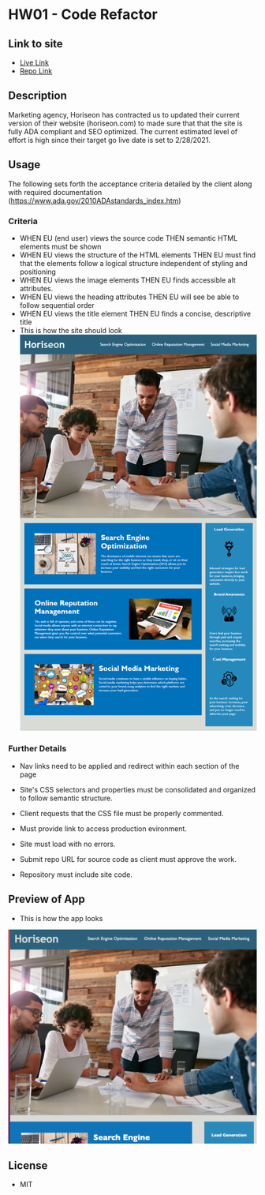 # HW01 - Code Refactor

## Link to site
* [Live Link](https://chronoslou.github.io/Updated-portfolio/)
* [Repo Link](https://github.com/chronoslou/Updated-portfolio)

## Description 

Marketing agency, Horiseon has contracted us to updated their current version of their website (horiseon.com) to made sure that that the site is fully ADA compliant and SEO optimized. The current estimated level of effort is high since their target go live date is set to 2/28/2021. 

## Usage

The following sets forth the acceptance criteria detailed by the client along with required documentation (https://www.ada.gov/2010ADAstandards_index.htm)

### Criteria
* WHEN EU (end user) views the source code THEN semantic HTML elements must be shown
* WHEN EU views the structure of the HTML elements THEN EU must find that the elements follow a logical structure independent of styling and positioning
* WHEN EU views the image elements THEN EU finds accessible alt attributes. 
* WHEN EU views the heading attributes THEN EU will see be able to follow sequential order
* WHEN EU views the title element THEN EU finds a concise, descriptive title
* This is how the site should look ![code refactor demo](./assets/images/01-html-css-git-homework-demo.png)

### Further Details
  * Nav links need to be applied and redirect within each section of the page

  * Site's CSS selectors and properties must be consolidated and organized to follow semantic structure.

  * Client requests that the CSS file must be properly commented.

  *  Must provide link to access production evironment.

  * Site must load with no errors.

  * Submit repo URL for source code as client must approve the work.

  * Repository must include site code.

## Preview of App 

* This is how the app looks

![Screenshot](./assets/images/Launchedsite.jpg)

## License

  * MIT